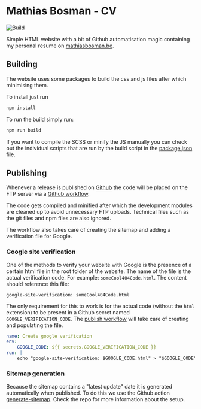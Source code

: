 # Mathias Bosman - CV
![Build](https://github.com/mathiasbosman/cv/workflows/Build%20NPM/badge.svg)

Simple HTML website with a bit of Github automatisation magic containing my personal resume
on [mathiasbosman.be](http://mathiasbosman.be).

## Building

The website uses some packages to build the css and js files after which minimising them.

To install just run

```bash
npm install
```

To run the build simply run:

```bash
npm run build
```

If you want to compile the SCSS or minify the JS manually you can check out the individual scripts
that are run by the build script in the [package.json](cv-app/src/main/frontend/package.json) file.

## Publishing

Whenever a release is published on [Github](https://github.com/mathiasbosman/cv) the code will be
placed on the FTP server via a [Github workflow][publish_workflow].

The code gets compiled and minified after which the development modules are cleaned up to avoid
unnecessary FTP uploads. Technical files such as the git files and npm files are also ignored.

The workflow also takes care of creating the sitemap and adding a verification file for Google.

### Google site verification

One of the methods to verify your website with Google is the presence of a certain html file in the
root folder of the website. The name of the file is the actual verification
code. For example: `someCool404Code.html`. The content should reference this file:

```text
google-site-verification: someCool404Code.html
```

The only requirement for this to work is for the actual code (without the `html` extension) to be
present in a Github secret named `GOOGLE_VERIFICATION_CODE`.
The [publish workflow][publish_workflow] will take care of creating and populating the file.

```yaml
name: Create google verification
env:
    GOOGLE_CODE: ${{ secrets.GOOGLE_VERIFICATION_CODE }}
run: |
    echo "google-site-verification: $GOOGLE_CODE.html" > "$GOOGLE_CODE".html
```

### Sitemap generation

Because the sitemap contains a "latest update" date it is generated automatically when published. To
do this we use the Github action [generate-sitemap](https://github.com/cicirello/generate-sitemap).
Check the repo for more information about the setup.


[publish_workflow]:.github/workflows/publish.yml